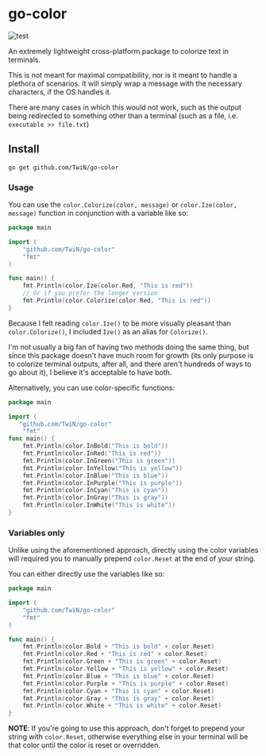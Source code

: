 # go-color

![test](https://github.com/TwiN/go-color/workflows/test/badge.svg?branch=master)

An extremely lightweight cross-platform package to colorize text in terminals.

This is not meant for maximal compatibility, nor is it meant to handle a plethora of scenarios.
It will simply wrap a message with the necessary characters, if the OS handles it.

There are many cases in which this would not work, such as the output being redirected to something other 
than a terminal (such as a file, i.e. `executable >> file.txt`)


## Install

`go get github.com/TwiN/go-color`


### Usage

You can use the `color.Colorize(color, message)` or `color.Ize(color, message)` function 
in conjunction with a variable like so:
```go
package main

import (
    "github.com/TwiN/go-color"
    "fmt"
)

func main() {
    fmt.Println(color.Ize(color.Red, "This is red"))
    // Or if you prefer the longer version
    fmt.Println(color.Colorize(color.Red, "This is red"))
}
```

Because I felt reading `color.Ize()` to be more visually pleasant than `color.Colorize()`, 
I included `Ize()` as an alias for `Colorize()`.

I'm not usually a big fan of having two methods doing the same thing, but since
this package doesn't have much room for growth (its only purpose is to colorize
terminal outputs, after all, and there aren't hundreds of ways to go about it),
I believe it's acceptable to have both.

Alternatively, you can use color-specific functions:
```go
package main

import (
   "github.com/TwiN/go-color"
    "fmt"
func main() {
    fmt.Println(color.InBold("This is bold"))
    fmt.Println(color.InRed("This is red"))
    fmt.Println(color.InGreen("This is green"))
    fmt.Println(color.InYellow("This is yellow"))
    fmt.Println(color.InBlue("This is blue"))
    fmt.Println(color.InPurple("This is purple"))
    fmt.Println(color.InCyan("This is cyan"))
    fmt.Println(color.InGray("This is gray"))
    fmt.Println(color.InWhite("This is white"))
}
```


### Variables only

Unlike using the aforementioned approach, directly using the color variables will required you to manually
prepend `color.Reset` at the end of your string.

You can either directly use the variables like so:

```go
package main

import (
    "github.com/TwiN/go-color"
    "fmt"
)

func main() {
    fmt.Println(color.Bold + "This is bold" + color.Reset)
    fmt.Println(color.Red + "This is red" + color.Reset)
    fmt.Println(color.Green + "This is green" + color.Reset)
    fmt.Println(color.Yellow + "This is yellow" + color.Reset)
    fmt.Println(color.Blue + "This is blue" + color.Reset)
    fmt.Println(color.Purple + "This is purple" + color.Reset)
    fmt.Println(color.Cyan + "This is cyan" + color.Reset)
    fmt.Println(color.Gray + "This is gray" + color.Reset)
    fmt.Println(color.White + "This is white" + color.Reset)
}
```

**NOTE**: If you're going to use this approach, don't forget to prepend your string with `color.Reset`, 
otherwise everything else in your terminal will be that color until the color is reset or overridden.
